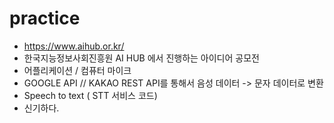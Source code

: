 # practice

- https://www.aihub.or.kr/ 
- 한국지능정보사회진흥원 AI HUB 에서 진행하는 아이디어 공모전
- 어플리케이션 / 컴퓨터 마이크 
- GOOGLE API // KAKAO REST API를 통해서 음성 데이터 -> 문자 데이터로 변환
- Speech to text ( STT 서비스 코드)
- 신기하다.
